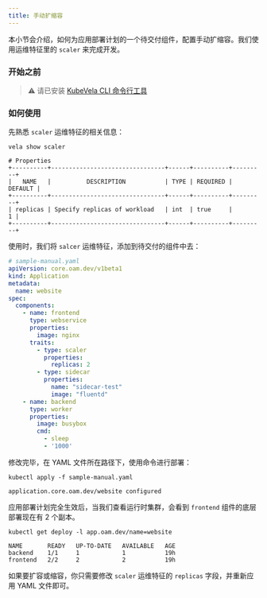 ```yaml
---
title: 手动扩缩容
---
```

本小节会介绍，如何为应用部署计划的一个待交付组件，配置手动扩缩容。我们使用运维特征里的 `scaler` 来完成开发。

### 开始之前

> ⚠️ 请已安装 [KubeVela CLI 命令行工具](../../getting-started/quick-install.mdx##3)

### 如何使用

先熟悉 `scaler` 运维特征的相关信息：

```shell
vela show scaler 
```
```console
# Properties
+----------+--------------------------------+------+----------+---------+
|   NAME   |          DESCRIPTION           | TYPE | REQUIRED | DEFAULT |
+----------+--------------------------------+------+----------+---------+
| replicas | Specify replicas of workload   | int  | true     |       1 |
+----------+--------------------------------+------+----------+---------+
```

使用时，我们将 `salcer` 运维特征，添加到待交付的组件中去：

```yaml
# sample-manual.yaml
apiVersion: core.oam.dev/v1beta1
kind: Application
metadata:
  name: website
spec:
  components:
    - name: frontend
      type: webservice
      properties:
        image: nginx
      traits:
        - type: scaler
          properties:
            replicas: 2
        - type: sidecar
          properties:
            name: "sidecar-test"
            image: "fluentd"
    - name: backend
      type: worker
      properties:
        image: busybox
        cmd:
          - sleep
          - '1000'
```

修改完毕，在 YAML 文件所在路径下，使用命令进行部署：

```shell
kubectl apply -f sample-manual.yaml
```
```console
application.core.oam.dev/website configured
```

应用部署计划完全生效后，当我们查看运行时集群，会看到 `frontend` 组件的底层部署现在有 2 个副本。

```shell
kubectl get deploy -l app.oam.dev/name=website
```
```console
NAME       READY   UP-TO-DATE   AVAILABLE   AGE
backend    1/1     1            1           19h
frontend   2/2     2            2           19h
```

如果要扩容或缩容，你只需要修改 `scaler` 运维特征的 `replicas` 字段，并重新应用 YAML 文件即可。